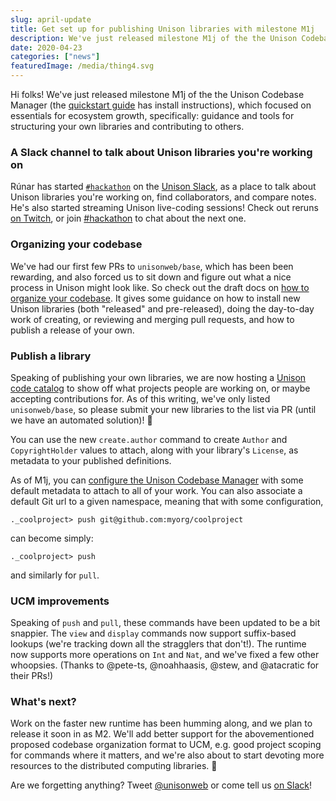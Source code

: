 ```yaml
---
slug: april-update
title: Get set up for publishing Unison libraries with milestone M1j
description: We've just released milestone M1j of the the Unison Codebase Manager, which focused on essentials for ecosystem growth, specifically: guidance and tools for structuring and licensing your own libraries, and contributing to others.
date: 2020-04-23
categories: ["news"]
featuredImage: /media/thing4.svg
---
```


Hi folks!  We've just released milestone M1j of the the Unison Codebase Manager (the [quickstart guide](/docs/quickstart) has install instructions), which focused on essentials for ecosystem growth, specifically: guidance and tools for structuring your own libraries and contributing to others. 

### A Slack channel to talk about Unison libraries you're working on

Rúnar has started [`#hackathon`](https://slack.com/app_redirect?channel=C011CJFTQP9&team=TLL09QC85) on the [Unison Slack](/slack), as a place to talk about Unison libraries you're working on, find collaborators, and compare notes. He's also started streaming Unison live-coding sessions! Check out reruns [on Twitch](https://twitch.tv/runarorama), or join [#hackathon](hackathon) to chat about the next one.

### Organizing your codebase

We've had our first few PRs to `unisonweb/base`, which has been been rewarding, and also forced us to sit down and figure out what a nice process in Unison might look like.  So check out the draft docs on [how to organize your codebase](codebase-organization).  It gives some guidance on how to install new Unison libraries (both "released" and pre-released), doing the day-to-day work of creating, or reviewing and merging pull requests, and how to publish a release of your own.

### Publish a library

Speaking of publishing your own libraries, we are now hosting a [Unison code catalog](libraries) to show off what projects people are working on, or maybe accepting contributions for.  As of this writing, we've only listed `unisonweb/base`, so please submit your new libraries to the list via PR (until we have an automated solution)! :slightly_smiling_face:

You can use the new `create.author` command to create `Author` and `CopyrightHolder` values to attach, along with your library's `License`, as metadata to your published definitions.

As of M1j, you can [configure the Unison Codebase Manager](configuration) with some default metadata to attach to all of your work.  You can also associate a default Git url to a given namespace, meaning that with some configuration,

```
._coolproject> push git@github.com:myorg/coolproject
```

can become simply:

```
._coolproject> push
```

and similarly for `pull`.

### UCM improvements

Speaking of `push` and `pull`, these commands have been updated to be a bit snappier.  The `view` and `display` commands now support suffix-based lookups (we're tracking down all the stragglers that don't!). The runtime now supports more operations on `Int` and `Nat`, and we've fixed a few other whoopsies.  (Thanks to @pete-ts, @noahhaasis, @stew, and @atacratic for their PRs!)

### What's next?

Work on the faster new runtime has been humming along, and we plan to release it soon in as M2.  We'll add better support for the abovementioned proposed codebase organization format to UCM, e.g. good project scoping for commands where it matters, and we're also about to start devoting more resources to the distributed computing libraries. :rocket:

Are we forgetting anything?  Tweet [@unisonweb](twitter) or come tell us [on Slack](slack)!



[codebase-organization]: /docs/codebase-organization
[configuration]: /docs/configuration
[libraries]: /docs/libraries
[M1j]: https://github.com/unisonweb/unison/releases/tag/release%2FM1j
[devcontainer]: https://github.com/unisonweb/vscode-devcontainer
[hackathon]: https://slack.com/app_redirect?channel=C011CJFTQP9&team=TLL09QC85
[slack]: https://unisonweb.org/slack
[twitter]: https://twitter.com/unisonweb

